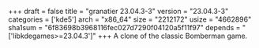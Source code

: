 +++
draft = false
title = "granatier 23.04.3-3"
version = "23.04.3-3"
categories = ['kde5']
arch = "x86_64"
size = "2212172"
usize = "4662896"
sha1sum = "6f83698b3968116fec027d7290f04120a5f11f97"
depends = "['libkdegames>=23.04.3']"
+++
A clone of the classic Bomberman game.